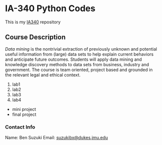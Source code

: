 # IA-340 Python Codes

This is my [IA340](https://catalog.jmu.edu/preview_course_nopop.php?catoid=50&coid=258336) repository

## Course Description

*Data mining* is the nontrivial extraction of previously unknown and potential useful information from (large) data sets to help explain current behaviors and anticipate future outcomes. Students will apply data mining and knowledge discovery methods to data sets from business, industry and government. The course is team oriented, project based and grounded in the relevant legal and ethical context.

1. lab1
2. lab2
3. lab3
4. lab4

- mini project
- final project
### Contact Info
Name: Ben Suzuki
Email: suzukibx@dukes.jmu.edu

